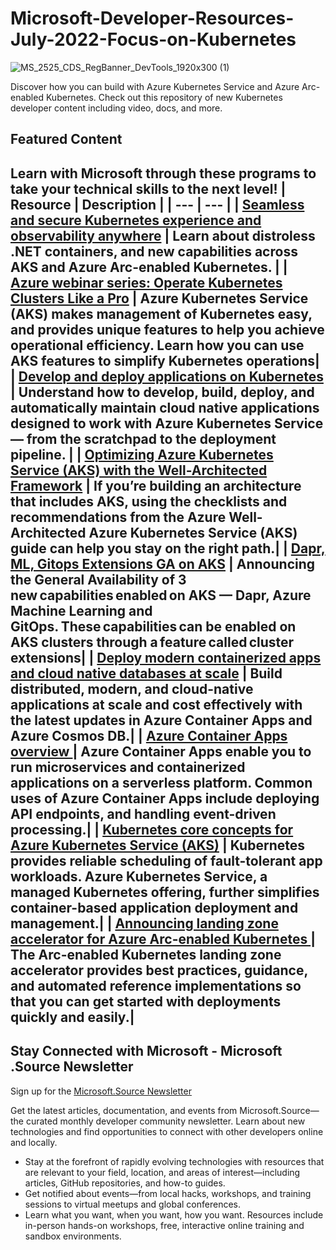 # Microsoft-Developer-Resources-July-2022-Focus-on-Kubernetes
![MS_2525_CDS_RegBanner_DevTools_1920x300 (1)](https://user-images.githubusercontent.com/107423518/180083692-13dcdf47-0f75-4aaf-b50e-5d037f611206.jpg)

Discover how you can build with Azure Kubernetes Service and Azure Arc-enabled Kubernetes. Check out this repository of new Kubernetes developer content including video, docs, and more.


## Featured Content
Learn with Microsoft through these programs to take your technical skills to the next level!
| Resource | Description |
| --- | --- | 
| [Seamless and secure Kubernetes experience and observability anywhere](https://aka.ms/azureinnovationchallenge) | Learn about distroless .NET containers, and new capabilities across AKS and Azure Arc-enabled Kubernetes. |
| [Azure webinar series: Operate Kubernetes Clusters Like a Pro](aka.ms/MSUSOpenHack) | Azure Kubernetes Service (AKS) makes management of Kubernetes easy, and provides unique features to help you achieve operational efficiency. Learn how you can use AKS features to simplify Kubernetes operations|
| [Develop and deploy applications on Kubernetes ](aka.ms/azuretechevents) | Understand how to develop, build, deploy, and automatically maintain cloud native applications designed to work with Azure Kubernetes Service — from the scratchpad to the deployment pipeline. |
| [Optimizing Azure Kubernetes Service (AKS) with the Well-Architected Framework](aka.ms/azuretechintensity) | If you’re building an architecture that includes AKS, using the checklists and recommendations from the Azure Well-Architected Azure Kubernetes Service (AKS) guide can help you stay on the right path.|
| [Dapr, ML, Gitops Extensions GA on AKS](https://www.microsoft.com/handsonlabs) | Announcing the General Availability of 3 new capabilities enabled on AKS — Dapr, Azure Machine Learning and GitOps. These capabilities can be enabled on AKS clusters through a feature called cluster extensions|
| [Deploy modern containerized apps and cloud native databases at scale](https://www.microsoft.com/handsonlabs) | Build distributed, modern, and cloud-native applications at scale and cost effectively with the latest updates in Azure Container Apps and Azure Cosmos DB.|
| [Azure Container Apps overview ](https://www.microsoft.com/handsonlabs) | Azure Container Apps enable you to run microservices and containerized applications on a serverless platform. Common uses of Azure Container Apps include deploying API endpoints, and handling event-driven processing.| 
| [Kubernetes core concepts for Azure Kubernetes Service (AKS)](https://www.microsoft.com/handsonlabs) | Kubernetes provides reliable scheduling of fault-tolerant app workloads. Azure Kubernetes Service, a managed Kubernetes offering, further simplifies container-based application deployment and management.| 
| [Announcing landing zone accelerator for Azure Arc-enabled Kubernetes ](https://www.microsoft.com/handsonlabs) | The Arc-enabled Kubernetes landing zone accelerator provides best practices, guidance, and automated reference implementations so that you can get started with deployments quickly and easily.|
---

## Stay Connected with Microsoft - Microsoft .Source Newsletter
Sign up for the [Microsoft.Source Newsletter](https://azure.microsoft.com/en-us/resources/join-the-azure-developer-community/)

Get the latest articles, documentation, and events from Microsoft.Source—the curated monthly developer community newsletter. Learn about new technologies and find opportunities to connect with other developers online and locally.

- Stay at the forefront of rapidly evolving technologies with resources that are relevant to your field, location, and areas of interest—including articles, GitHub repositories, and how-to guides.
- Get notified about events—from local hacks, workshops, and training sessions to virtual meetups and global conferences.
- Learn what you want, when you want, how you want. Resources include in-person hands-on workshops, free, interactive online training and sandbox environments.


<!--

 Command | Description | New |
| --------------------- | --------------------- | --|
| `git status` | List all *new or modified* files |
| `git diff` | Show file differences that **haven't been** staged |



|             |          Grouping           ||
First Header  | Second Header | Third Header |
 ------------ | :-----------: | -----------: |
Content       |          *Long Cell*        ||
Content       |   **Cell**    |         Cell |


|             |          Grouping           ||
First Header  | Second Header | Third Header |
 ------------ | :-----------: | -----------: |
 [Azure Samples](https://github.com/azure-samples)       |          Microsoft Azure code samples and examples in .NET, Java, Python, Node.js, PHP and Ruby        | Column S|
[Azure Samples](https://github.com/azure-samples)       |          Series of workshops for hands-on experience working with Azure Cosmos DB using the SQL API, JavaScript and .NET Core SDK.          | Column S|
Content       |   **Cell**    |         Cell |

>
